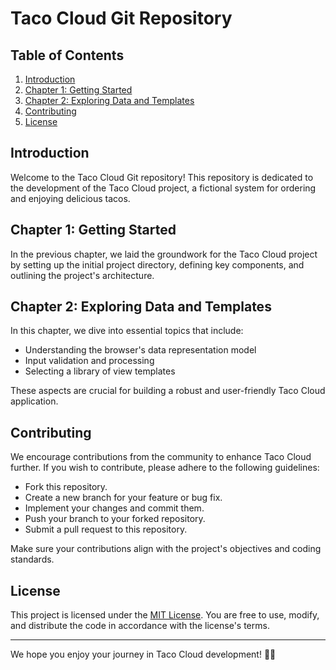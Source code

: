# Taco Cloud Git Repository

## Table of Contents
1. [Introduction](#introduction)
2. [Chapter 1: Getting Started](#chapter-1-getting-started)
3. [Chapter 2: Exploring Data and Templates](#chapter-2-exploring-data-and-templates)
4. [Contributing](#contributing)
5. [License](#license)

## Introduction

Welcome to the Taco Cloud Git repository! This repository is dedicated to the development of the Taco Cloud project, a fictional system for ordering and enjoying delicious tacos.

## Chapter 1: Getting Started

In the previous chapter, we laid the groundwork for the Taco Cloud project by setting up the initial project directory, defining key components, and outlining the project's architecture.

## Chapter 2: Exploring Data and Templates

In this chapter, we dive into essential topics that include:
- Understanding the browser's data representation model
- Input validation and processing
- Selecting a library of view templates

These aspects are crucial for building a robust and user-friendly Taco Cloud application.

## Contributing

We encourage contributions from the community to enhance Taco Cloud further. If you wish to contribute, please adhere to the following guidelines:

- Fork this repository.
- Create a new branch for your feature or bug fix.
- Implement your changes and commit them.
- Push your branch to your forked repository.
- Submit a pull request to this repository.

Make sure your contributions align with the project's objectives and coding standards.

## License

This project is licensed under the [MIT License](LICENSE). You are free to use, modify, and distribute the code in accordance with the license's terms.

---

We hope you enjoy your journey in Taco Cloud development! 🌮🚀
